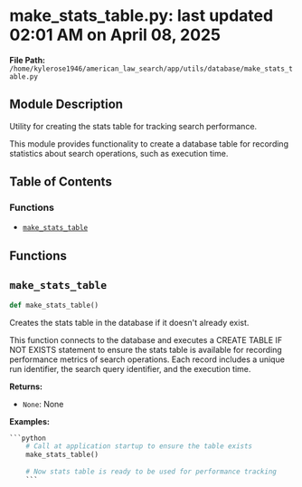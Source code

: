 # make_stats_table.py: last updated 02:01 AM on April 08, 2025

**File Path:** `/home/kylerose1946/american_law_search/app/utils/database/make_stats_table.py`

## Module Description

Utility for creating the stats table for tracking search performance.

This module provides functionality to create a database table for
recording statistics about search operations, such as execution time.

## Table of Contents

### Functions

- [`make_stats_table`](#make_stats_table)

## Functions

## `make_stats_table`

```python
def make_stats_table()
```

Creates the stats table in the database if it doesn't already exist.

This function connects to the database and executes a CREATE TABLE IF NOT EXISTS
statement to ensure the stats table is available for recording performance
metrics of search operations. Each record includes a unique run identifier,
the search query identifier, and the execution time.

**Returns:**

- `None`: None

**Examples:**

```python
```python
    # Call at application startup to ensure the table exists
    make_stats_table()
    
    # Now stats table is ready to be used for performance tracking
    ```
```
